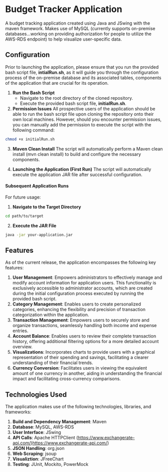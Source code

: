 # Budget Tracker Application
A budget tracking application created using Java and JSwing with the maven framework.
Makes use of MySQL (currently supports on-premise databases...working on providing authorization for people to utilize the AWS-RDS endpoint)
to help visualize user-specific data.

## Configuration
Prior to launching the application, please ensure that you run the provided bash script file, **intialRun.sh**, as it will guide you through the configuration process
of the on-premise database and its associated tables, components of the application that are crucial for its operation.
1. **Run the Bash Script**
   - Navigate to the root directory of the cloned repository.
   - Execute the provided bash script file, **initialRun.sh**.
2. **Permission Issues**
All prospective users of the application should be able to run the bash script file upon cloning the repository onto their own local machines.
However, should you encounter permission issues, you can manually add the permission to execute the script with the following command:
```bash
chmod +x initialRun.sh
```
3. **Maven Clean Install**
The script will automatically perform a Maven clean install (mvn clean install) to build and configure the necessary components.

4. **Launching the Application (First Run)**
The script will automatically execute the application JAR file after successful configuration.

#### Subsequent Application Runs  
   For future usage:
 1. **Navigate to the Target Directory**
   ```bash
   cd path/to/target
   ```
2. **Execute the JAR File**
  ```bash
  java -jar your-application.jar
  ```

## Features
As of the current release, the application encompasses the following key features:
1. **User Management**: Empowers administrators to effectively manage and modify account information for application users. This functionality is exclusively accessible to administrator accounts, which are created during the initial configuration process executed by running the provided bash script.
2. **Category Management**: Enables users to create personalized categories, enhancing the flexibility and precision of transaction categorization within the application.
3. **Transaction Management**: Empowers users to securely store and organize transactions, seamlessly handling both income and expense entries.
4. **Account Balance**: Enables users to review their complete transaction history, offering additional filtering options for a more detailed account overview.
5. **Visualizations**: Incorporates charts to provide users with a graphical representation of their spending and savings, facilitating a clearer understanding of their financial trends.
6. **Currency Conversion**: Facilitates users in viewing the equivalent amount of one currency in another, aiding in understanding the financial impact and facilitating cross-currency comparisons.

## Technologies Used
The application makes use of the following technologies, libraries, and frameworks:
1. **Build and Dependency Management**: Maven
2. **Database**: MySQL, AWS-RDS
3. **User Interface**: JSwing
4. **API Calls**: Apache HTTPClient (https://www.exchangerate-api.com/)https://www.exchangerate-api.com/)
5. **JSON Handling**: org.json
6. **Web Scraping**: jsoup
7. **Visualiztion**: JFreeChart
8. **Testing**: JUnit, Mockito, PowerMock
   

